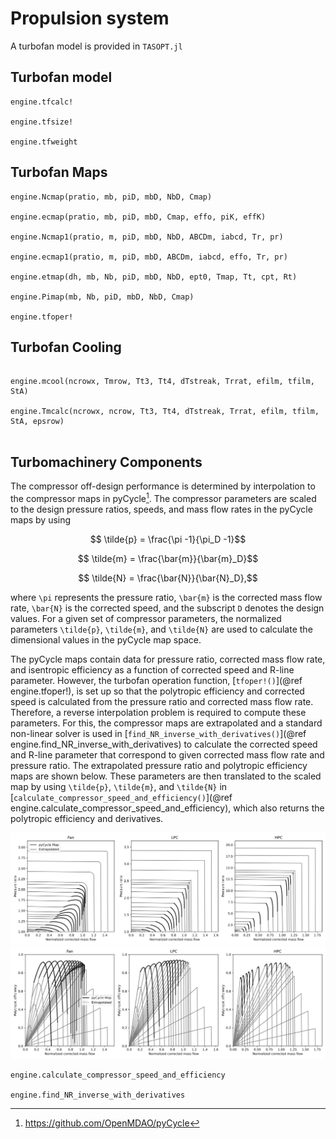 # Propulsion system

A turbofan model is provided in `TASOPT.jl`

## Turbofan model

```@docs
engine.tfcalc!

engine.tfsize!

engine.tfweight

```
## Turbofan Maps

```@docs
engine.Ncmap(pratio, mb, piD, mbD, NbD, Cmap)

engine.ecmap(pratio, mb, piD, mbD, Cmap, effo, piK, effK)

engine.Ncmap1(pratio, m, piD, mbD, NbD, ABCDm, iabcd, Tr, pr)

engine.ecmap1(pratio, m, piD, mbD, ABCDm, iabcd, effo, Tr, pr)

engine.etmap(dh, mb, Nb, piD, mbD, NbD, ept0, Tmap, Tt, cpt, Rt)

engine.Pimap(mb, Nb, piD, mbD, NbD, Cmap)

engine.tfoper!

```

## Turbofan Cooling

```@docs

engine.mcool(ncrowx, Tmrow, Tt3, Tt4, dTstreak, Trrat, efilm, tfilm, StA)

engine.Tmcalc(ncrowx, ncrow, Tt3, Tt4, dTstreak, Trrat, efilm, tfilm, StA, epsrow)


```

## Turbomachinery Components
The compressor off-design performance is determined by interpolation to the compressor maps in pyCycle[^1]. The compressor parameters are scaled to the design pressure ratios, speeds, and mass flow rates in the pyCycle maps by using
```math
    \tilde{p} = \frac{\pi -1}{\pi_D -1}
```
```math
    \tilde{m} = \frac{\bar{m}}{\bar{m}_D}
```
```math
    \tilde{N} = \frac{\bar{N}}{\bar{N}_D},
```
where ``\pi`` represents the pressure ratio, ``\bar{m}`` is the corrected mass flow rate, ``\bar{N}`` is the corrected speed, and the subscript ``D`` denotes the design values. For a given set of compressor parameters, the normalized parameters ``\tilde{p}``, ``\tilde{m}``, and ``\tilde{N}`` are used to calculate the dimensional values in the pyCycle map space. 

The pyCycle maps contain data for pressure ratio, corrected mass flow rate, and isentropic efficiency as a function of corrected speed and R-line parameter. However, the turbofan operation function, [`tfoper!()`](@ref engine.tfoper!), is set up so that the polytropic efficiency and corrected speed is calculated from the pressure ratio and corrected mass flow rate. Therefore, a reverse interpolation problem is required to compute these parameters. For this, the compressor maps are extrapolated and a standard non-linear solver is used in [`find_NR_inverse_with_derivatives()`](@ref engine.find_NR_inverse_with_derivatives) to calculate the corrected speed and R-line parameter that correspond to given corrected mass flow rate and pressure ratio. The extrapolated pressure ratio and polytropic efficiency maps are shown below. These parameters are then translated to the scaled map by using ``\tilde{p}``, ``\tilde{m}``, and ``\tilde{N}`` in [`calculate_compressor_speed_and_efficiency()`](@ref engine.calculate_compressor_speed_and_efficiency), which also returns the polytropic efficiency and derivatives.

![PEMfig](../assets/extrapolated_PR_maps.svg)
![PEMfig](../assets/extrapolated_eff_maps.svg)
```@docs
engine.calculate_compressor_speed_and_efficiency

engine.find_NR_inverse_with_derivatives
```
[^1]: https://github.com/OpenMDAO/pyCycle